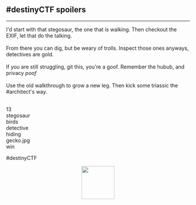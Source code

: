 <br /><br />
<br /><br />

## #destinyCTF spoilers
<hr />

I'd start with that stegosaur, the one that is walking. Then checkout the EXIF, let that do the talking.<br /><br />
From there you can dig, but be weary of trolls. Inspect those ones anyways, detectives are gold.<br /><br />
If you are still struggling, git this, you're a goof. Remember the hubub, and privacy *poof*<br /><br />
Use the old walkthrough to grow a new leg. Then kick some triassic the #architect's way.<br /><br />

13<br />
stegosaur<br />
birds<br />
detective<br />
hiding<br />
gecko.jpg<br />
win<br />

#destinyCTF

<p align="center">
  <a href="https://triassic.noshitsecurity.com"><img width="90" src="https://www.noshitsecurity.com/img/wasp.png"></a>
</p>
